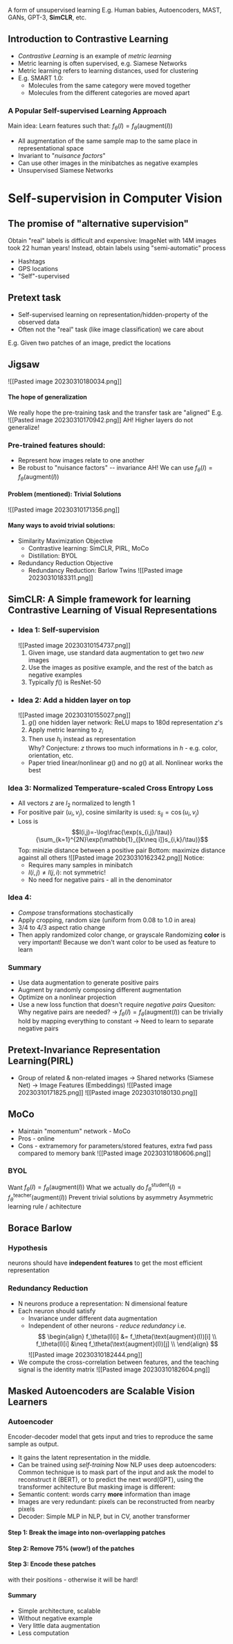 A form of unsupervised learning
E.g. Human babies, Autoencoders, MAST, GANs, GPT-3, **SimCLR**, etc.
## Introduction to Contrastive Learning
- *Contrastive Learning* is an example of *metric learning*
- Metric learning is often supervised, e.g. Siamese Networks
- Metric learning refers to learning distances, used for clustering
- E.g. SMART 1.0:
	- Molecules from the same category were moved together
	- Molecules from the different categories are moved apart
### A Popular Self-supervised Learning Approach
Main idea: Learn features such that: $f_\theta(I)=f_\theta(\text{augment}(I))$
- All augmentation of the same sample map to the same place in representational space
- Invariant to "*nuisance factors*" 
- Can use other images in the minibatches as negative examples
- Unsupervised Siamese Networks

# Self-supervision in Computer Vision
  ## The promise of "alternative supervision"
  Obtain "real" labels is difficult and expensive: ImageNet with 14M images took 22 human years! Instead, obtain labels using "semi-automatic" process
  - Hashtags
  - GPS locations
  - "Self"-supervised

  ## Pretext task
  - Self-supervised learning on representation/hidden-property of the observed data 
  - Often not the "real" task (like image classification) we care about

  E.g. Given two patches of an image, predict the locations
  ## Jigsaw
  ![[Pasted image 20230310180034.png]]
  #### The hope of generalization
  We really hope the pre-training task and the transfer task are "aligned"
  E.g.
  ![[Pasted image 20230310170942.png]]
  AH! Higher layers do not generalize!
### Pre-trained features should:
- Represent how images relate to one another
- Be robust to "nuisance factors" -- invariance
AH! We can use $f_\theta(I)=f_\theta(\text{augment}(I))$
#### Problem (mentioned): Trivial Solutions
![[Pasted image 20230310171356.png]]

#### Many ways to avoid trivial solutions:
- Similarity Maximization Objective
	- Contrastive learning: SimCLR, PIRL, MoCo
	- Distillation: BYOL
- Redundancy Reduction Objective
	- Redundancy Reduction: Barlow Twins
![[Pasted image 20230310183311.png]]

## SimCLR: A Simple framework for learning Contrastive Learning of Visual Representations
- ### Idea 1: Self-supervision
	![[Pasted image 20230310154737.png]]
	1. Given image, use standard data augmentation to get two *new* images
	2. Use the images as positive example, and the rest of the batch as negative examples
	3. Typically $f()$ is ResNet-50
- ### Idea 2: Add a hidden layer on top
	![[Pasted image 20230310155027.png]]
	1. $g()$ one hidden layer network: ReLU maps to 180d representation $z$'s
	2. Apply metric learning to $z_i$
	3. Then use $h_i$ instead as representation  
		Why? 
		Conjecture: $z$ throws too much informations in $h$ - e.g. color, orientation, etc.
	- Paper tried linear/nonlinear $g()$ and no $g()$ at all. Nonlinear works the best
### Idea 3: Normalized Temperature-scaled Cross Entropy Loss
- All vectors $z$ are $l_2$ normalized to length 1
- For positive pair $(u_i,v_j)$, cosine similarity is used: $s_{ij}=\cos(u_i,v_j)$ 
- Loss is 
	$$l(i,j)=-\log\frac{\exp(s_{i,j}/\tau)}{\sum_{k=1}^{2N}\exp(\mathbb{1}_{[k\neq i]}s_{i,k}/\tau)}$$
	Top: minizie distance between a positive pair
	Bottom: maximize distance against all others
	![[Pasted image 20230310162342.png]]
	Notice:
	- Requires many samples in minibatch
	- $l(i,j)\neq l(j,i)$: not symmetric!
	- No need for negative pairs - all in the denominator
### Idea 4: 
- *Compose* transformations stochastically
- Apply cropping, random size (uniform from 0.08 to 1.0 in area)
- 3/4 to 4/3 aspect ratio change
- Then apply randomized color change, or grayscale
	Randomizing **color** is very important! Because we don't want color to be used as feature to learn
### Summary
- Use data augmentation to generate positive pairs
- Augment by randomly composing different augmentation
- Optimize on a nonlinear projection
- Use a new loss function that doesn't require *negative pairs*
	Quesiton: Why negative pairs are needed?
	-> $f_\theta(I)=f_\theta(\text{augment}(I))$ can be trivially hold by mapping everything to constant
	-> Need to learn to separate negative pairs


## Pretext-Invariance Representation Learning(PIRL)
- Group of related & non-related images $\rightarrow$ Shared networks (Siamese Net) $\rightarrow$ Image Features (Embeddings)
	![[Pasted image 20230310171825.png]]
	![[Pasted image 20230310180130.png]]

## MoCo
- Maintain "momentum" network - MoCo
- Pros - online
- Cons - extramemory for parameters/stored features, extra fwd pass compared to memory bank
![[Pasted image 20230310180606.png]]

### BYOL
Want $f_\theta(I)=f_\theta(\text{augment}(I))$
What we actually do $f_\theta^{\text{student}}(I)=f_\theta^{\text{teacher}}(\text{augment}(I))$
	Prevent trivial solutions by asymmetry
	Asymmetric learning rule / achitecture

## Borace Barlow
### Hypothesis
neurons should have **independent features** to get the most efficient representation
### Redundancy Reduction
- N neurons produce a representation: N dimensional feature
- Each neuron should satisfy
	- Invariance under different data augmentation
	- Independent of other neurons - *reduce redundancy*
	 i.e.
		$$
		\begin{align}
		f_\theta(I)[i] &=    f_\theta(\text{augment}(I))[i] \\
		f_\theta(I)[i] &\neq f_\theta(\text{augment}(I))[j] \\
		\end{align}
		$$
	![[Pasted image 20230310182444.png]]
- We compute the cross-correlation between features, and the teaching signal is the identity matrix
	![[Pasted image 20230310182604.png]]

## Masked Autoencoders are Scalable Vision Learners
### Autoencoder
Encoder-decoder model that gets input and tries to reproduce the same sample as output.
- It gains the latent representation in the middle.
- Can be trained using *self-training*
Now NLP uses deep autoencoders:
	Common technique is to mask part of the input and ask the model to reconstruct it (BERT), or to predict the next word(GPT), using the transformer achitecture
But masking image is different:
- Semantic content: words carry **more** information than image
- Images are very redundant: pixels can be reconstructed from nearby pixels
- Decoder: Simple MLP in NLP, but in CV, another transformer
#### Step 1: Break the image into non-overlapping patches
#### Step 2: Remove 75% (wow!) of the patches
#### Step 3: Encode these patches 
with their positions - otherwise it will be hard!
#### Summary
- Simple architecture, scalable
- Without negative example
- Very little data augmentation
- Less computation

